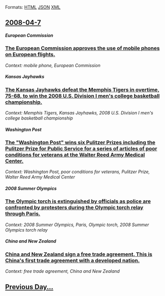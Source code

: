 
Formats: [HTML](2008/04/7/index.html)  [JSON](2008/04/7/index.json)  [XML](2008/04/7/index.xml)  

## [2008-04-7](/news/2008/04/7/index.md)

##### European Commission
### [ The European Commission approves the use of mobile phones on European flights. ](/news/2008/04/7/the-european-commission-approves-the-use-of-mobile-phones-on-european-flights.md)
_Context: mobile phone, European Commission_

##### Kansas Jayhawks
### [ The Kansas Jayhawks defeat the Memphis Tigers in overtime, 75-68, to win the 2008 U.S. Division I men's college basketball championship. ](/news/2008/04/7/the-kansas-jayhawks-defeat-the-memphis-tigers-in-overtime-75-68-to-win-the-2008-u-s-division-i-men-s-college-basketball-championship.md)
_Context: Memphis Tigers, Kansas Jayhawks, 2008 U.S. Division I men's college basketball championship_

##### Washington Post
### [ The "Washington Post" wins six Pulitzer Prizes including the Pulitzer Prize for Public Service for a series of articles of poor conditions for veterans at the Walter Reed Army Medical Center. ](/news/2008/04/7/the-washington-post-wins-six-pulitzer-prizes-including-the-pulitzer-prize-for-public-service-for-a-series-of-articles-of-poor-conditions.md)
_Context: Washington Post, poor conditions for veterans, Pulitzer Prize, Walter Reed Army Medical Center_

##### 2008 Summer Olympics
### [ The Olympic torch is extinguished by officials as police are confronted by protesters during the Olympic torch relay through Paris. ](/news/2008/04/7/the-olympic-torch-is-extinguished-by-officials-as-police-are-confronted-by-protesters-during-the-olympic-torch-relay-through-paris.md)
_Context: 2008 Summer Olympics, Paris, Olympic torch, 2008 Summer Olympics torch relay_

##### China and New Zealand
### [ China and New Zealand sign a free trade agreement. This is China's first trade agreement with a developed nation. ](/news/2008/04/7/china-and-new-zealand-sign-a-free-trade-agreement-this-is-china-s-first-trade-agreement-with-a-developed-nation.md)
_Context: free trade agreement, China and New Zealand_

## [Previous Day...](/news/2008/04/6/index.md)

